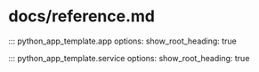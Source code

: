 # docs/reference.md

::: python_app_template.app
    options:
        show_root_heading: true

::: python_app_template.service
    options:
        show_root_heading: true
